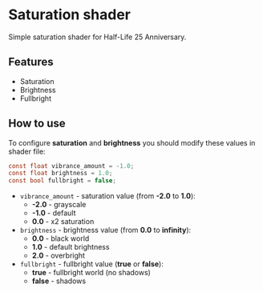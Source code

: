 # Saturation shader
Simple saturation shader for Half-Life 25 Anniversary.

## Features
* Saturation
* Brightness
* Fullbright

## How to use
To configure **saturation** and **brightness** you should modify these values in shader file:
``` glsl
const float vibrance_amount = -1.0;
const float brightness = 1.0;
const bool fullbright = false;
```

* ```vibrance_amount``` - saturation value (from **-2.0** to **1.0**):
  - **-2.0** - grayscale
  - **-1.0** - default
  - **0.0** - x2 saturation
* ```brightness``` - brightness value (from **0.0** to **infinity**):
  - **0.0** - black world
  - **1.0** - default brightness
  - **2.0** - overbright
* ```fullbright``` - fullbright value (**true** or **false**):
  - **true** - fullbright world (no shadows)
  - **false** - shadows

